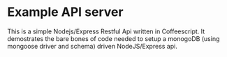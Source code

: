 # Example API server

This is a simple Nodejs/Express Restful Api written in Coffeescript. It demostrates the bare bones of code needed to setup a monogoDB 
(using mongoose driver and schema) driven NodeJS/Express api.  

